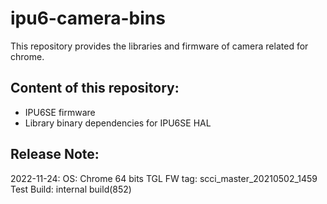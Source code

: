 # ipu6-camera-bins

This repository provides the libraries and firmware of camera related for chrome.

## Content of this repository:
* IPU6SE firmware
* Library binary dependencies for IPU6SE HAL

## Release Note:
2022-11-24:
OS:           Chrome 64 bits
TGL FW tag:   scci_master_20210502_1459
Test Build:   internal build(852)
